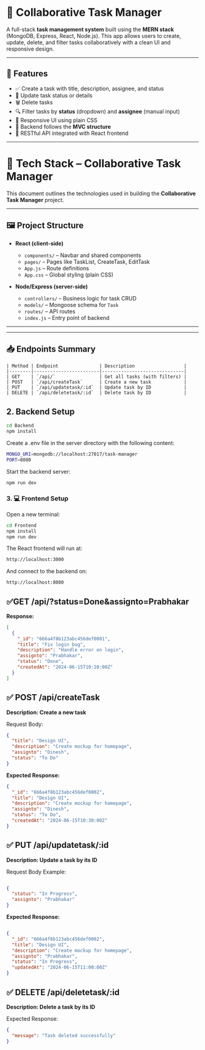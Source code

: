 # 📝 Collaborative Task Manager

A full-stack **task management system** built using the **MERN stack** (MongoDB, Express, React, Node.js). This app allows users to create, update, delete, and filter tasks collaboratively with a clean UI and responsive design.

---

## 🚀 Features

- ✅ Create a task with title, description, assignee, and status  
- 🔄 Update task status or details  
- 🗑️ Delete tasks  
- 🔍 Filter tasks by **status** (dropdown) and **assignee** (manual input)  
- 📱 Responsive UI using plain CSS  
- 🧩 Backend follows the **MVC structure**  
- 🔐 RESTful API integrated with React frontend  

---

# 🧰 Tech Stack – Collaborative Task Manager

This document outlines the technologies used in building the **Collaborative Task Manager** project.

---

## 🖼️ Project Structure

- **React (client-side)**
  - `components/` – Navbar and shared components
  - `pages/` – Pages like TaskList, CreateTask, EditTask
  - `App.js` – Route definitions
  - `App.css` – Global styling (plain CSS)

- **Node/Express (server-side)**
  - `controllers/` – Business logic for task CRUD
  - `models/` – Mongoose schema for `Task`
  - `routes/` – API routes
  - `index.js` – Entry point of backend

---


---

## 📥 Endpoints Summary
```
| Method | Endpoint               | Description                  |
|--------|------------------------|------------------------------|
| GET    | `/api/`                | Get all tasks (with filters) |
| POST   | `/api/createTask`      | Create a new task            |
| PUT    | `/api/updatetask/:id`  | Update task by ID            |
| DELETE | `/api/deletetask/:id`  | Delete task by ID            |
```
## 2. Backend Setup
``` bash
cd Backend
npm install
```
Create a .env file in the server directory with the following content:

``` bash
MONGO_URI=mongodb://localhost:27017/task-manager
PORT=8080
```
Start the backend server:
``` bash
npm run dev 
```
### 3. 💻 Frontend Setup
Open a new terminal:
``` bash
cd Frontend
npm install
npm run dev 
```

The React frontend will run at:
``` bash
http://localhost:3000
```
And connect to the backend on:
``` bash
http://localhost:8080

```

## ✅GET /api/?status=Done&assignto=Prabhakar


**Response:**
```json
[
  {
    "_id": "666a4f8b123abc456def0001",
    "title": "Fix login bug",
    "description": "Handle error on login",
    "assignto": "Prabhakar",
    "status": "Done",
    "createdAt": "2024-06-15T10:20:00Z"
  }
]

```
## ✅ POST /api/createTask

**Description: Create a new task**

Request Body:
```json
{
  "title": "Design UI",
  "description": "Create mockup for homepage",
  "assignto": "Dinesh",
  "status": "To Do"
}
```

**Expected Response:**
```json
{
  "_id": "666a4f8b123abc456def0002",
  "title": "Design UI",
  "description": "Create mockup for homepage",
  "assignto": "Dinesh",
  "status": "To Do",
  "createdAt": "2024-06-15T10:30:00Z"
}
```

## ✅ PUT /api/updatetask/:id

**Description: Update a task by its ID** 

Request Body Example:
``` json 

{
  "status": "In Progress",
  "assignto": "Prabhakar"
}

```
**Expected Response:**

```json 

{
  "_id": "666a4f8b123abc456def0002",
  "title": "Design UI",
  "description": "Create mockup for homepage",
  "assignto": "Prabhakar",
  "status": "In Progress",
  "updatedAt": "2024-06-15T11:00:00Z"
}

```

## ✅ DELETE /api/deletetask/:id
**Description: Delete a task by its ID** 

Expected Response:
```json 
{
  "message": "Task deleted successfully"
}
```
